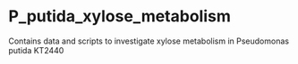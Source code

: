 # P_putida_xylose_metabolism
Contains data and scripts to investigate xylose metabolism in Pseudomonas putida KT2440
